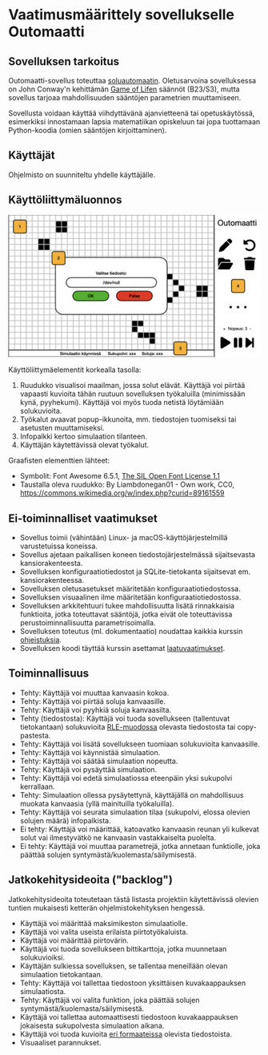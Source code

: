 # Vaatimusmäärittely sovellukselle Outomaatti

## Sovelluksen tarkoitus

Outomaatti-sovellus toteuttaa [soluautomaatin](https://fi.wikipedia.org/wiki/Soluautomaatti). Oletusarvoina sovelluksessa on John Conway'n kehittämän [Game of Lifen](https://fi.wikipedia.org/wiki/Game_of_Life) säännöt (B23/S3), mutta sovellus tarjoaa mahdollisuuden sääntöjen parametrien muuttamiseen.

Sovellusta voidaan käyttää viihdyttävänä ajanvietteenä tai opetuskäytössä, esimerkiksi innostamaan lapsia matematiikan opiskeluun tai jopa tuottamaan Python-koodia (omien sääntöjen kirjoittaminen).

## Käyttäjät

Ohjelmisto on suunniteltu yhdelle käyttäjälle.

## Käyttöliittymäluonnos

![](kuvat/Outomaatti_GUI.001.png)

Käyttöliittymäelementit korkealla tasolla:

1. Ruudukko visualisoi maailman, jossa solut elävät. Käyttäjä voi piirtää vapaasti kuvioita tähän ruutuun sovelluksen työkaluilla (minimissään kynä, pyyhekumi). Käyttäjä voi myös tuoda netistä löytämiään solukuvioita.
2. Työkalut avaavat popup-ikkunoita, mm. tiedostojen tuomiseksi tai asetusten muuttamiseksi.
3. Infopalkki kertoo simulaation tilanteen.
4. Käyttäjän käytettävissä olevat työkalut.

Graafisten elementtien lähteet:
- Symbolit: Font Awesome 6.5.1, [The SIL Open Font License 1.1](https://openfontlicense.org/)
- Taustalla oleva ruudukko: By Liambdonegan01 - Own work, CC0, https://commons.wikimedia.org/w/index.php?curid=89161559

## Ei-toiminnalliset vaatimukset

- Sovellus toimii (vähintään) Linux- ja macOS-käyttöjärjestelmillä varustetuissa koneissa.
- Sovellus ajetaan paikallisen koneen tiedostojärjestelmässä sijaitsevasta kansiorakenteesta.
- Sovelluksen konfiguraatiotiedostot ja SQLite-tietokanta sijaitsevat em. kansiorakenteessa.
- Sovelluksen oletusasetukset määritetään konfiguraatiotiedostossa.
- Sovelluksen visuaalinen ilme määritetään konfiguraatiotiedostossa.
- Sovelluksen arkkitehtuuri tukee mahdollisuutta lisätä rinnakkaisia funktioita, jotka toteuttavat sääntöjä, jotka eivät ole toteuttavissa perustoiminnallisuutta parametrisoimalla.
- Sovelluksen toteutus (ml. dokumentaatio) noudattaa kaikkia kurssin [ohjeistuksia](https://ohjelmistotekniikka-hy.github.io/python/toteutus).
- Sovelluksen koodi täyttää kurssin asettamat [laatuvaatimukset](https://ohjelmistotekniikka-hy.github.io/python/koodin-laatuvaatimukset).

## Toiminnallisuus

- Tehty: Käyttäjä voi muuttaa kanvaasin kokoa.
- Tehty: Käyttäjä voi piirtää soluja kanvaasille.
- Tehty: Käyttäjä voi pyyhkiä soluja kanvaasilta.
- Tehty (tiedostosta): Käyttäjä voi tuoda sovellukseen (tallentuvat tietokantaan) solukuvioita [RLE-muodossa](https://conwaylife.com/wiki/Run_Length_Encoded) olevasta tiedostosta tai copy-pastesta.
- Tehty: Käyttäjä voi lisätä sovellukseen tuomiaan solukuvioita kanvaasille.
- Tehty: Käyttäjä voi käynnistää simulaation.
- Tehty: Käyttäjä voi säätää simulaation nopeutta.
- Tehty: Käyttäjä voi pysäyttää simulaation.
- Tehty: Käyttäjä voi edetä simulaatiossa eteenpäin yksi sukupolvi kerrallaan.
- Tehty: Simulaation ollessa pysäytettynä, käyttäjällä on mahdollisuus muokata kanvaasia (yllä mainituilla työkaluilla).
- Tehty: Käyttäjä voi seurata simulaation tilaa (sukupolvi, elossa olevien solujen määrä) infopalkista.
- Ei tehty: Käyttäjä voi määrittää, katoavatko kanvaasin reunan yli kulkevat solut vai ilmestyvätkö ne kanvaasin vastakkaiselta puolelta.
- Ei tehty: Käyttäjä voi muuttaa parametrejä, jotka annetaan funktiolle, joka päättää solujen syntymästä/kuolemasta/säilymisestä.

## Jatkokehitysideoita ("backlog")

Jatkokehitysideoita toteutetaan tästä listasta projektiin käytettävissä olevien tuntien mukaisesti ketterän ohjelmistokehityksen hengessä.

- Käyttäjä voi määrittää maksimikeston simulaatiolle.
- Käyttäjä voi valita useista erilaista piirtotyökaluista.
- Käyttäjä voi määrittää piirtovärin.
- Käyttäjä voi tuoda sovellukseen bittikarttoja, jotka muunnetaan solukuvioiksi.
- Käyttäjän sulkiessa sovelluksen, se tallentaa meneillään olevan simulaation tietokantaan.
- Tehty: Käyttäjä voi tallettaa tiedostoon yksittäisen kuvakaappauksen simulaatiosta.
- Tehty: Käyttäjä voi valita funktion, joka päättää solujen syntymästä/kuolemasta/säilymisestä.
- Käyttäjä voi tallettaa automaattisesti tiedostoon kuvakaappauksen jokaisesta sukupolvesta simulaation aikana.
- Käyttäjä voi tuoda kuvioita [eri formaateissa](https://conwaylife.com/wiki/File_formats) olevista tiedostoista.
- Visuaaliset parannukset.
